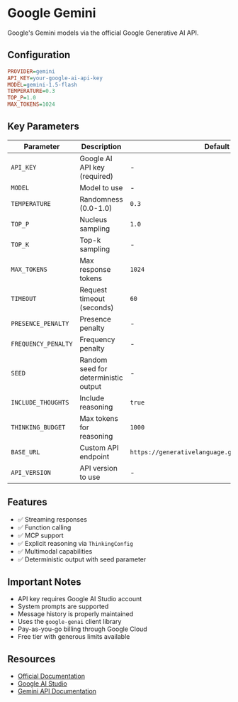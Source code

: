 # Google Gemini

Google's Gemini models via the official Google Generative AI API.

## Configuration

```ini
PROVIDER=gemini
API_KEY=your-google-ai-api-key
MODEL=gemini-1.5-flash
TEMPERATURE=0.3
TOP_P=1.0
MAX_TOKENS=1024
```

## Key Parameters

| Parameter            | Description                      | Default                                        |
| -------------------- | -------------------------------- | ---------------------------------------------- |
| `API_KEY`            | Google AI API key (required)     | -                                              |
| `MODEL`              | Model to use                     | -                                              |
| `TEMPERATURE`        | Randomness (0.0-1.0)             | `0.3`                                          |
| `TOP_P`              | Nucleus sampling                 | `1.0`                                          |
| `TOP_K`              | Top-k sampling                   | -                                              |
| `MAX_TOKENS`         | Max response tokens              | `1024`                                         |
| `TIMEOUT`            | Request timeout (seconds)        | `60`                                           |
| `PRESENCE_PENALTY`   | Presence penalty                 | -                                              |
| `FREQUENCY_PENALTY`  | Frequency penalty                | -                                              |
| `SEED`               | Random seed for deterministic output | -                                          |
| `INCLUDE_THOUGHTS`   | Include reasoning                | `true`                                         |
| `THINKING_BUDGET`    | Max tokens for reasoning         | `1000`                                         |
| `BASE_URL`           | Custom API endpoint              | `https://generativelanguage.googleapis.com/v1beta` |
| `API_VERSION`        | API version to use               | -                                              |


## Features

- ✅ Streaming responses
- ✅ Function calling
- ✅ MCP support
- ✅ Explicit reasoning via `ThinkingConfig`
- ✅ Multimodal capabilities
- ✅ Deterministic output with seed parameter

## Important Notes

- API key requires Google AI Studio account
- System prompts are supported
- Message history is properly maintained
- Uses the `google-genai` client library
- Pay-as-you-go billing through Google Cloud
- Free tier with generous limits available

## Resources

- [Official Documentation](https://ai.google.dev/docs)
- [Google AI Studio](https://aistudio.google.com/)
- [Gemini API Documentation](https://ai.google.dev/gemini-api/docs)
